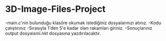 # 3D-Image-Files-Project
-main.c'nin bulunduğu klasöre okumak istediğiniz dosyalarınızı atınız.
-Kodu çalıştırınız
-Sırasıyla 1'den 5'e kadar olan rakamları giriniz.
-Sonuçlarınız output dosyaismi.nkt dosyasına yazdırılacaktır.
